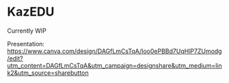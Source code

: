 # KazEDU

Currently WIP

Presentation:
https://www.canva.com/design/DAGfLmCsTqA/Ioo0ePBBd7UqHlP7ZUmodg/edit?utm_content=DAGfLmCsTqA&utm_campaign=designshare&utm_medium=link2&utm_source=sharebutton

